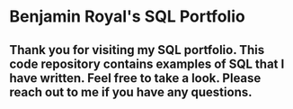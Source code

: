# Benjamin Royal's SQL Portfolio

## Thank you for visiting my SQL portfolio. This code repository contains examples of SQL that I have written. Feel free to take a look. Please reach out to me if you have any questions.
